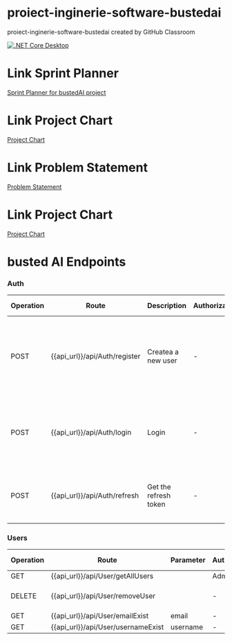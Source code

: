 # proiect-inginerie-software-bustedai
proiect-inginerie-software-bustedai created by GitHub Classroom

[![.NET Core Desktop](https://github.com/inginerie-software-22-23/proiect-inginerie-software-bustedai/actions/workflows/dotnet-desktop.yml/badge.svg)](https://github.com/inginerie-software-22-23/proiect-inginerie-software-bustedai/actions/workflows/dotnet-desktop.yml)

# Link Sprint Planner
[Sprint Planner for bustedAI project](https://docs.google.com/spreadsheets/d/16vLLRd1A86IMXz-6o4SOA034RU-AbtB7rw2PQL5WCJE/edit#gid=0)

# Link Project Chart
[Project Chart](https://docs.google.com/document/d/1VCJf-GGZD8LIGYsz41iVwcwmNcKJWqzs1Unu8eLc69c/edit?amp%3Busp=embed_facebook)


# Link Problem Statement
[Problem Statement](https://docs.google.com/document/d/1TZzNgOfmmYbAetV1EVqiXQN3iuhumcBcCAhJzQYMF8Y/edit)

# Link Project Chart
[Project Chart](https://docs.google.com/document/d/1VCJf-GGZD8LIGYsz41iVwcwmNcKJWqzs1Unu8eLc69c/edit?amp%3Busp=embed_facebook)

# busted AI Endpoints

### Auth
| Operation | Route                                     | Description           | Authorization | Request Body                                                                                       | Response Body                                                                        |
|-----------|-------------------------------------------|-----------------------|---------------|----------------------------------------------------------------------------------------------------|--------------------------------------------------------------------------------------------|
| POST      |{{api_url}}/api/Auth/register | Createa a new user    | -        | {<br>"userName": "string",<br>"email": "string",<br>"password": "string",<br>"role": "string"<br>} | -Registered<br>-Email already used<br>-Username already used<br>-Error at register       |
| POST      | {{api_url}}/api/Auth/login    | Login                 | -             | {<br>"email": "string",<br>"password": "string"<br>}                                               | {<br>  "success": bool,<br>  "accessToken": string,<br>  "refreshToken": string<br>} |
| POST      | {{api_url}}/api/Auth/refresh  | Get the refresh token | -             | {<br>  "accessToken": "string",<br>  "refreshToken": "string"<br>}                                 | refreshToken                                                                         |

### Users
| Operation | Route                                             | Parameter  | Authorization | Request Body | Response Body |
|-----------|---------------------------------------------------|---------------|---------------|--------------|---------------|
| GET       | {{api_url}}/api/User/getAllUsers |  | Admin         |      -       |       -       |
| DELETE    | {{api_url}}/api/User/removeUser    |                | -             | {<br>"userName":"string"<br>} |
| GET    | {{api_url}}/api/User/emailExist    |   email               | -             | |false/true |
| GET    | {{api_url}}/api/User/usernameExist    |   username               | -             |  |false/true |

